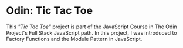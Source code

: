 # Odin: Tic Tac Toe

This _"Tic Tac Toe"_ project is part of the JavaScript Course in The Odin Project's Full Stack JavaScript path. In this project, I was introduced to Factory Functions and the Module Pattern in JavaScript.
